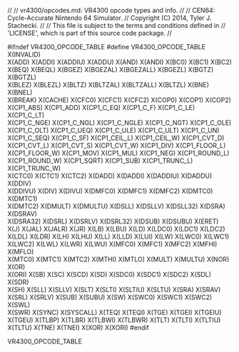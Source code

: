 //
// vr4300/opcodes.md: VR4300 opcode types and info.
//
// CEN64: Cycle-Accurate Nintendo 64 Simulator.
// Copyright (C) 2014, Tyler J. Stachecki.
//
// This file is subject to the terms and conditions defined in
// 'LICENSE', which is part of this source code package.
//

#ifndef VR4300_OPCODE_TABLE
#define VR4300_OPCODE_TABLE X(INVALID) \
  X(ADD) X(ADDI) X(ADDIU) X(ADDU) X(AND) X(ANDI) X(BC0) X(BC1) X(BC2) \
  X(BEQ) X(BEQL) X(BGEZ) X(BGEZAL) X(BGEZALL) X(BGEZL) X(BGTZ) X(BGTZL) \
  X(BLEZ) X(BLEZL) X(BLTZ) X(BLTZAL) X(BLTZALL) X(BLTZL) X(BNE) X(BNEL) \
  X(BREAK) X(CACHE) X(CFC0) X(CFC1) X(CFC2) X(COP0) X(COP1) X(COP2) \
  X(CP1_ABS) X(CP1_ADD) X(CP1_C_EQ) X(CP1_C_F) X(CP1_C_LE) X(CP1_C_LT) \
  X(CP1_C_NGE) X(CP1_C_NGL) X(CP1_C_NGLE) X(CP1_C_NGT) X(CP1_C_OLE) \
  X(CP1_C_OLT) X(CP1_C_UEQ) X(CP1_C_ULE) X(CP1_C_ULT) X(CP1_C_UN) \
  X(CP1_C_SEQ) X(CP1_C_SF) X(CP1_CEIL_L) X(CP1_CEIL_W) X(CP1_CVT_D) \
  X(CP1_CVT_L) X(CP1_CVT_S) X(CP1_CVT_W) X(CP1_DIV) X(CP1_FLOOR_L) \
  X(CP1_FLOOR_W) X(CP1_MOV) X(CP1_MUL) X(CP1_NEG) X(CP1_ROUND_L) \
  X(CP1_ROUND_W) X(CP1_SQRT) X(CP1_SUB) X(CP1_TRUNC_L) X(CP1_TRUNC_W) \
  X(CTC0) X(CTC1) X(CTC2) X(DADD) X(DADDI) X(DADDIU) X(DADDU) X(DDIV) \
  X(DDIVU) X(DIV) X(DIVU) X(DMFC0) X(DMFC1) X(DMFC2) X(DMTC0) X(DMTC1) \
  X(DMTC2) X(DMULT) X(DMULTU) X(DSLL) X(DSLLV) X(DSLL32) X(DSRA) X(DSRAV) \
  X(DSRA32) X(DSRL) X(DSRLV) X(DSRL32) X(DSUB) X(DSUBU) X(ERET) \
  X(J) X(JAL) X(JALR) X(JR) X(LB) X(LBU) X(LD) X(LDC0) X(LDC1) X(LDC2) \
  X(LDL) X(LDR) X(LH) X(LHU) X(LL) X(LLD) X(LUI) X(LW) X(LWC0) X(LWC1) \
  X(LWC2) X(LWL) X(LWR) X(LWU) X(MFC0) X(MFC1) X(MFC2) X(MFHI) X(MFLO) \
  X(MTC0) X(MTC1) X(MTC2) X(MTHI) X(MTLO) X(MULT) X(MULTU) X(NOR) X(OR) \
  X(ORI) X(SB) X(SC) X(SCD) X(SD) X(SDC0) X(SDC1) X(SDC2) X(SDL) X(SDR) \
  X(SH) X(SLL) X(SLLV) X(SLT) X(SLTI) X(SLTIU) X(SLTU) X(SRA) X(SRAV) \
  X(SRL) X(SRLV) X(SUB) X(SUBU) X(SW) X(SWC0) X(SWC1) X(SWC2) X(SWL) \
  X(SWR) X(SYNC) X(SYSCALL) X(TEQ) X(TEQI) X(TGE) X(TGEI) X(TGEIU) \
  X(TGEU) X(TLBP) X(TLBR) X(TLBWI) X(TLBWR) X(TLT) X(TLTI) X(TLTIU) \
  X(TLTU) X(TNE) X(TNEI) X(XOR) X(XORI)
#endif

VR4300_OPCODE_TABLE

